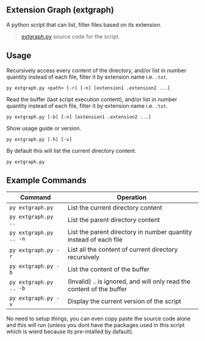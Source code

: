 ## Extension Graph (extgraph)
A python script that can list, filter files based on its extension.

> [extgraph.py](https://github.com/yuan-miranda/extgraph/blob/main/extgraph.py) source code for the script.

## Usage
Recursively access every content of the directory, and/or list in number quantity instead of each file, filter it by extension name i.e. `.txt`.
```
py extgraph.py <path> [-r] [-n] [extension1 .extension2 ...]
```
Read the buffer (last script execution content), and/or list in number quantity instead of each file, filter it by extension name i.e. `.txt`.
```
py extgraph.py [-b] [-n] [extension1 .extension2 ...]
```
Show usage guide or version.
```
py extgraph.py [-h] [-v]
```
By default this will list the current directory content.
```
py extgraph.py
```

## Example Commands

| Command                     | Operation                                                                 |
|-----------------------------|---------------------------------------------------------------------------|
| `py extgraph.py`            | List the current directory content                                        |
| `py extgraph.py ..`         | List the parent directory content                                         |
| `py extgraph.py .. -n`      | List the parent directory in number quantity instead of each file         |
| `py extgraph.py -r`         | List all the content of current directory recursively                     |
| `py extgraph.py -b`         | List the content of the buffer                                            |
| `py extgraph.py .. -b`      | (Invalid) .. is ignored, and will only read the content of the buffer     |
| `py extgraph.py -v`         | Display the current version of the script                                 |

No need to setup things, you can even copy paste the source code alone and this will run (unless you dont have the packages used in this script which is wierd because its pre-intalled by dafault).
